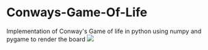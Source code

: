 # Conways-Game-Of-Life
Implementation of Conway's Game of life in python using numpy and pygame to render the board
![](cgol-gif.gif)

